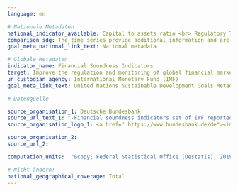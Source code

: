 ```yaml
---
language: en

# Nationale Metadaten
national_indicator_available: Capital to assets ratio <br> Regulatory Tier 1 capital to risk-weighted assets <br> Nonperforming loans net of provisions to capital <br> Nonperforming loans net of provisions to gross loans <br> Return on assets <br> Liquid assets to short-term liabilities <br> Net open position in foreign exchange to capital
comparison_sdg: The time series provide additional information and are not compliant with the international metadata description.
goal_meta_national_link_text: National metadata

# Globale Metadaten
indicator_name: Financial Soundness Indicators
target: Improve the regulation and monitoring of global financial markets and institutions and strengthen the implementation of such regulations
un_custodian_agency: International Monetary Fund (IMF)
goal_meta_link_text: United Nations Sustainable Development Goals Metadata

# Datenquelle

source_organisation_1: Deutsche Bundesbank
source_url_text_1: "-Financial soundness indicators set of IWF reported by Deutsche Bundesbank"
source_organisation_logo_1: <a href=" https://www.bundesbank.de/de"><img src="https://g205sdgs.github.io/sdg-indicators/public/LogosEn/bundesbank.png" alt="Logo Bundesbank" /></a>

source_organisation_2:
source_url_2:

computation_units:  "&copy; Federal Statistical Office (Destatis), 2019"

# Nicht ändern!
national_geographical_coverage: Total
---
```

